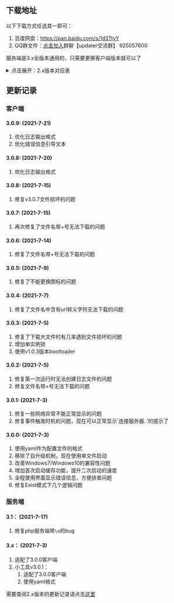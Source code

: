 ## 下载地址



以下下载方式任选其一即可：

1. 百度网盘：https://pan.baidu.com/s/1d3TtyY
2. QQ群文件：[点击加入](https://jq.qq.com/?_wv=1027&k=PqAEtn39)群聊【updater交流群】 925057600  

服务端是3.x全版本通用的，只需要更换客户端版本就可以了

<details>
<summary>点击展开：2.x版本对应表</summary>

建议使用3.x版本

相同的小版本通信协议之间，客户端向下兼容服务端（v2.1兼容v2，反之不行，v2也无法兼容v1）

| 热更新包                          | 静态服务端 | PHP服务端 | 客户端           | 小工具    | 通信协议 |
| --------------------------------- | ---------- | --------- | ---------------- | --------- | -------- |
| 2.8.4.zip                         | 2.8.zip    | 2.8.zip   | 2.1.3.zip        | 1.6.3.zip | v3       |
| 2.8.3.zip                         | 2.8.zip    | 2.8.zip   | 2.1.3.zip        | 1.6.2.zip | v3       |
| 2.8.2.zip                         | 2.8.zip    | 2.8.zip   | 2.1.3.zip        | 1.6.2.zip | v3       |
| 2.8.1.zip                         | 2.8.zip    | 2.8.zip   | 2.1.3.zip        | 1.6.2.zip | v3       |
| 2.8.1.zip                         | 2.8.zip    | 2.8.zip   | 2.1.3.zip        | 1.6.0.zip | v3       |
| 2.8.0.zip                         | 2.8.zip    | 2.8.zip   | 2.1.3.zip        | 1.6.0.zip | v3       |
| 2.7.0.zip                         | 2.5.zip    | 2.5.zip   | 2.1.3.zip        | 1.6.0.zip | v2.1     |
| 2.6.7f3.zip                       | 2.5.zip    | 2.5.zip   | 2.1.3.zip        | 1.6.0.zip | v2.1     |
| 2.6.5f2.zip / 2.6.5f2-Console.zip | 2.5.zip    | 2.5.zip   | 2.1.3.zip        | 1.6.0.zip | v2.1     |
| 2.6.5f1.zip / 2.6.5f1-Console.zip | 2.5.zip    | 2.5.zip   | 2.1.3.zip        | 1.6.0.zip | v2.1     |
| 2.6.3.zip / 2.6.3-Console.zip     | 2.5.zip    | 2.5.zip   | 2.1.3.zip        | 1.6.0.zip | v2.1     |
| 2.6.2.zip / 2.6.2-Console.zip     | 2.5.zip    | 2.5.zip   | 2.1.3.zip        | 1.6.0.zip | v2.1     |
| 2.6.1.zip / 2.6.1-Console.zip     | 2.5.zip    | 2.5.zip   | 2.1.3.zip        | 1.6.0.zip | v2.1     |
| 2.6.1.zip / 2.6.1-Console.zip     | 2.5.zip    | 2.5.zip   | 2.1.3.zip        | 1.5.1.zip | v2.1     |
| 2.6a3.zip / 2.6a3-Console.zip     | 2.5.zip    | 2.5.zip   | 2.1.2.zip        | 1.5.1.zip | v2.1     |
| 2.5.2.zip                         | 2.4.zip    | 2.3.zip   | 2.1.1.zip        | d1.3.zip  | v2       |
| 2.5.2.zip                         | 2.4.zip    | 2.3.zip   | 2.1.zip          | d1.3.zip  | v2       |
| 2.5.1.zip                         | 2.4.zip    | 2.3.zip   | 2.1.zip          | d1.3.zip  | v2       |
| 2.5.zip                           | 2.4.zip    | 2.3.zip   | 2.1.zip          | d1.3.zip  | v2       |
| 2.4.7.zip                         | 2.4.zip    | 2.3.zip   | 2.0.3(b0108).zip | d1.3.zip  | v2       |
| 已集成(v2.2.2)                    | 不支持     | 2.2.2.zip | 2.0.2(a1201).zip | 不需要    | v1       |
| 已集成(v2.2.1)                    | 不支持     | 2.2.1.zip | 2.0.1(a0922).zip | 不需要    | v1       |
| 已集成(v2.2.0)                    | 不支持     | 2.2.0.zip | 2.0.1(a0922).zip | 不需要    | v1       |
| 已集成(v2.1.2)                    | 不支持     | 2.1.2.zip | 2.0.1(a0922).zip | 不需要    | v1       |
| 已集成(v2.1.1)                    | 不支持     | 2.1.1.zip | 2.0.1(a0922).zip | 不需要    | v1       |
| 已集成(v2.1.0)                    | 不支持     | 2.1.0.zip | 2.0.1(a0922).zip | 不需要    | v1       |
| 已集成(v2.0.1)                    | 不支持     | 2.0.1.zip | 2.0(a0915).zip   | 不需要    | v1       |
| 已集成(v2.0.0)                    | 不支持     | 2.0.0.zip | 2.0(a0915).zip   | 不需要    | v1       |

</details>

## 更新记录

<!-- tabs:start -->

### **客户端**

#### 3.0.9:    (2021-7-21)

1. 优化日志输出格式
2. 优化错误信息引导文本

#### 3.0.8:    (2021-7-20)

1. 优化日志输出格式

#### 3.0.8:    (2021-7-15)

1. 修复v3.0.7文件损坏的问题

#### 3.0.7:    (2021-7-15)

1. 再次修复了文件名带+号无法下载的问题

#### 3.0.6:    (2021-7-14)
1. 修复了文件名带+号无法下载的问题

#### 3.0.5:    (2021-7-9)

1. 修复了不能更换图标的问题

#### 3.0.4:    (2021-7-7)

1. 修复了文件名中含有url转义字符无法下载的问题

#### 3.0.3:    (2021-7-5)

1. 修复了下载大文件时有几率遇到文件损坏的问题
2. 增加单实例锁
3. 使用v1.0.3版本bootloader

#### 3.0.2:    (2021-7-5)

1. 修复第一次运行时无法创建日志文件的问题
2. 修复文件名带+号无法下载的问题

#### 3.0.1:    (2021-7-3)

1. 修复一些网络异常不能正常显示的问题
2. 修复事件触发时机的问题，现在可以正常显示'连接服务器..'的提示了

#### 3.0.0:    (2021-7-3)

1. 使用yaml作为配置文件的格式
2. 移除了自升级机制，现在使用单文件启动
3. 改善Windows7/Windows10的兼容性问题
4. 增加首次启动缓存功能，提升二次启动的速度
5. 全程使用界面显示错误信息，方便排查问题
6. 修复Exist模式下几个逻辑问题

### **服务端**

#### 3.1：    (2021-7-17)

1. 修复php服务端带`\n`的bug

#### 3.x：    (2021-7-3)

1. 适配了3.0.0客户端
2. 小工具v3.0.1：
   1. 适配了3.0.0客户端
   2. 使用yaml格式

<!-- tabs:end -->

需要查阅2.x版本的更新记录请点击[这里](https://github.com/updater-for-minecraft/Docs/blob/v2.8.4/%E6%9B%B4%E6%96%B0%E8%AE%B0%E5%BD%95.md)
